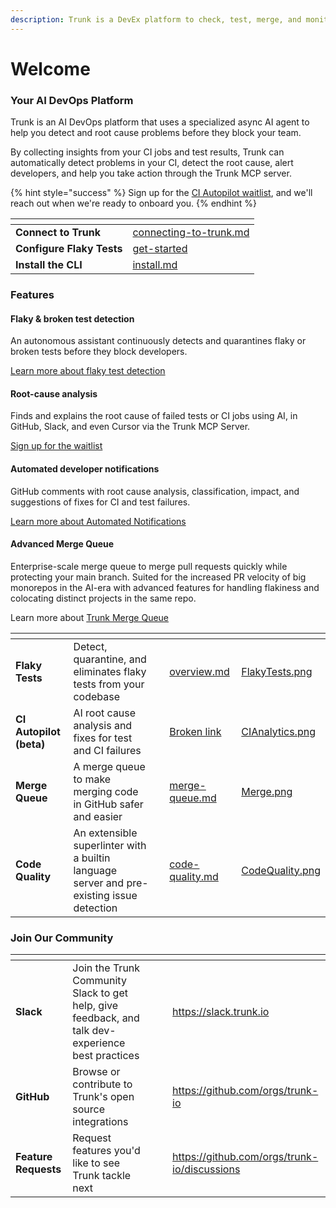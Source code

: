 ```yaml
---
description: Trunk is a DevEx platform to check, test, merge, and monitor your code.
---
```


# Welcome

### Your AI DevOps Platform

Trunk is an AI DevOps platform that uses a specialized async AI agent to help you detect and root cause problems before they block your team.

By collecting insights from your CI jobs and test results, Trunk can automatically detect problems in your CI, detect the root cause, alert developers, and help you take action through the Trunk MCP server.

{% hint style="success" %}
Sign up for the [CI Autopilot waitlist](https://trunk.io/ci-autopilot), and we'll reach out when we're ready to onboard you.
{% endhint %}

<table data-view="cards"><thead><tr><th></th><th data-hidden data-card-target data-type="content-ref"></th></tr></thead><tbody><tr><td><strong>Connect to Trunk</strong></td><td><a href="setup-and-configuration/connecting-to-trunk.md">connecting-to-trunk.md</a></td></tr><tr><td><strong>Configure Flaky Tests</strong></td><td><a href="flaky-tests/get-started/">get-started</a></td></tr><tr><td><strong>Install the CLI</strong></td><td><a href="references/cli/install.md">install.md</a></td></tr></tbody></table>

### Features

#### Flaky & broken test detection

An autonomous assistant continuously detects and quarantines flaky or broken tests before they block developers.

[Learn more about flaky test detection](https://docs.trunk.io/flaky-tests/detection)

#### Root-cause analysis

Finds and explains the root cause of failed tests or CI jobs using AI, in GitHub, Slack, and even Cursor via the Trunk MCP Server.

[Sign up for the waitlist](https://trunk.io/ci-autopilot)

#### Automated developer notifications

GitHub comments with root cause analysis, classification, impact, and suggestions of fixes for CI and test failures.

[Learn more about Automated Notifications](flaky-tests/webhooks/)

#### Advanced Merge Queue

Enterprise-scale merge queue to merge pull requests quickly while protecting your main branch. Suited for the increased PR velocity of big monorepos in the AI-era with advanced features for handling flakiness and colocating distinct projects in the same repo.

Learn more about [Trunk Merge Queue](broken-reference)

<table data-card-size="large" data-view="cards" data-full-width="false"><thead><tr><th></th><th></th><th data-hidden></th><th data-hidden data-card-target data-type="content-ref"></th><th data-hidden data-card-cover data-type="files"></th></tr></thead><tbody><tr><td><strong>Flaky Tests</strong></td><td>Detect, quarantine, and eliminates flaky tests from your codebase</td><td></td><td><a href="flaky-tests/overview.md">overview.md</a></td><td><a href=".gitbook/assets/FlakyTests.png">FlakyTests.png</a></td></tr><tr><td><strong>CI Autopilot (beta)</strong></td><td>AI root cause analysis and fixes for test and CI failures</td><td></td><td><a href="broken-reference">Broken link</a></td><td><a href=".gitbook/assets/CIAnalytics.png">CIAnalytics.png</a></td></tr><tr><td><strong>Merge Queue</strong></td><td>A merge queue to make merging code in GitHub safer and easier</td><td></td><td><a href="merge-queue/merge-queue.md">merge-queue.md</a></td><td><a href=".gitbook/assets/Merge.png">Merge.png</a></td></tr><tr><td><strong>Code Quality</strong></td><td>An extensible superlinter with a builtin language server and pre-existing issue detection</td><td></td><td><a href="code-quality/code-quality.md">code-quality.md</a></td><td><a href=".gitbook/assets/CodeQuality.png">CodeQuality.png</a></td></tr></tbody></table>

### Join Our Community

<table data-view="cards" data-full-width="false"><thead><tr><th></th><th></th><th></th><th data-hidden data-card-cover data-type="files"></th><th data-hidden data-card-target data-type="content-ref"></th></tr></thead><tbody><tr><td><strong>Slack</strong></td><td>Join the Trunk Community Slack to get help, give feedback, and talk dev-experience best practices</td><td></td><td></td><td><a href="https://slack.trunk.io">https://slack.trunk.io</a></td></tr><tr><td><strong>GitHub</strong></td><td>Browse or contribute to Trunk's open source integrations</td><td></td><td></td><td><a href="https://github.com/orgs/trunk-io">https://github.com/orgs/trunk-io</a></td></tr><tr><td><strong>Feature Requests</strong></td><td>Request features you'd like to see Trunk tackle next</td><td></td><td></td><td><a href="https://github.com/orgs/trunk-io/discussions">https://github.com/orgs/trunk-io/discussions</a></td></tr></tbody></table>
